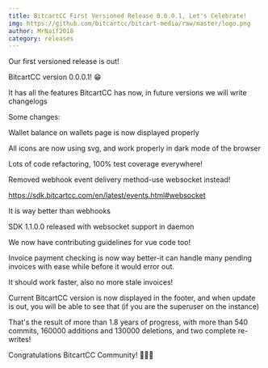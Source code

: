 ```yaml
---
title: BitcartCC First Versioned Release 0.0.0.1, Let's Celebrate!
img: https://github.com/bitcartcc/bitcart-media/raw/master/logo.png
author: MrNaif2018
category: releases
---
```


Our first versioned release is out!

BitcartCC version 0.0.0.1! 😁

It has all the features BitcartCC has now, in future versions we will write changelogs

Some changes:

Wallet balance on wallets page is now displayed properly

All icons are now using svg, and work properly in dark mode of the browser

Lots of code refactoring, 100% test coverage everywhere!

Removed webhook event delivery method-use websocket instead!

https://sdk.bitcartcc.com/en/latest/events.html#websocket

It is way better than webhooks

SDK 1.1.0.0 released with websocket support in daemon

We now have contributing guidelines for vue code too!

Invoice payment checking is now way better-it can handle many pending invoices with ease while before it would error out.

It should work faster, also no more stale invoices!

Current BitcartCC version is now displayed in the footer, and when update is out, you will be able to see that (if you are the superuser on the instance)

<script async src="https://telegram.org/js/telegram-widget.js?12" data-telegram-post="bitcartcc/2573" data-width="100%"></script>

That's the result of more than 1.8 years of progress, with more than 540 commits, 160000 additions and 130000 deletions, and two complete re-writes!

Congratulations BitcartCC Community! 🎉🎉🎉
